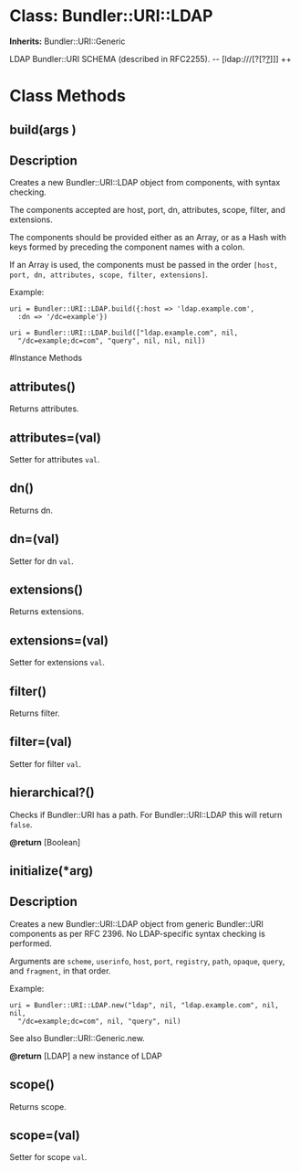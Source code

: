 # Class: Bundler::URI::LDAP
**Inherits:** Bundler::URI::Generic
    

LDAP Bundler::URI SCHEMA (described in RFC2255). --
[ldap://<host>/<dn>[?<attrs>[?<scope>[?<filter>](?<extensions>)]]] ++


# Class Methods
## build(args ) [](#method-c-build)
## Description

Creates a new Bundler::URI::LDAP object from components, with syntax checking.

The components accepted are host, port, dn, attributes, scope, filter, and
extensions.

The components should be provided either as an Array, or as a Hash with keys
formed by preceding the component names with a colon.

If an Array is used, the components must be passed in the order `[host, port,
dn, attributes, scope, filter, extensions]`.

Example:

    uri = Bundler::URI::LDAP.build({:host => 'ldap.example.com',
      :dn => '/dc=example'})

    uri = Bundler::URI::LDAP.build(["ldap.example.com", nil,
      "/dc=example;dc=com", "query", nil, nil, nil])

#Instance Methods
## attributes() [](#method-i-attributes)
Returns attributes.

## attributes=(val) [](#method-i-attributes=)
Setter for attributes `val`.

## dn() [](#method-i-dn)
Returns dn.

## dn=(val) [](#method-i-dn=)
Setter for dn `val`.

## extensions() [](#method-i-extensions)
Returns extensions.

## extensions=(val) [](#method-i-extensions=)
Setter for extensions `val`.

## filter() [](#method-i-filter)
Returns filter.

## filter=(val) [](#method-i-filter=)
Setter for filter `val`.

## hierarchical?() [](#method-i-hierarchical?)
Checks if Bundler::URI has a path. For Bundler::URI::LDAP this will return
`false`.

**@return** [Boolean] 

## initialize(*arg) [](#method-i-initialize)
## Description

Creates a new Bundler::URI::LDAP object from generic Bundler::URI components
as per RFC 2396. No LDAP-specific syntax checking is performed.

Arguments are `scheme`, `userinfo`, `host`, `port`, `registry`, `path`,
`opaque`, `query`, and `fragment`, in that order.

Example:

    uri = Bundler::URI::LDAP.new("ldap", nil, "ldap.example.com", nil, nil,
      "/dc=example;dc=com", nil, "query", nil)

See also Bundler::URI::Generic.new.

**@return** [LDAP] a new instance of LDAP

## scope() [](#method-i-scope)
Returns scope.

## scope=(val) [](#method-i-scope=)
Setter for scope `val`.

